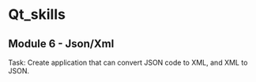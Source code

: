 # Qt_skills

## Module 6 - Json/Xml

Task: Create application that can convert JSON code to XML, and XML to JSON.
